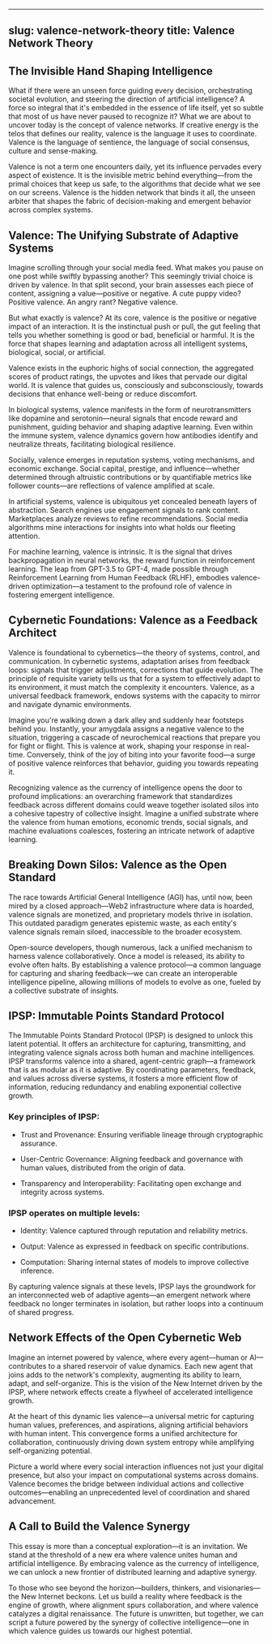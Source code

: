 ---
slug: valence-network-theory
title: Valence Network Theory
--

## The Invisible Hand Shaping Intelligence

What if there were an unseen force guiding every decision, orchestrating societal evolution, and steering the direction of artificial intelligence? A force so integral that it's embedded in the essence of life itself, yet so subtle that most of us have never paused to recognize it? What we are about to uncover today is the concept of valence networks. If creative energy is the telos that defines our reality, valence is the language it uses to coordinate. Valence is the language of sentience, the language of social consensus, culture and sense-making.

Valence is not a term one encounters daily, yet its influence pervades every aspect of existence. It is the invisible metric behind everything—from the primal choices that keep us safe, to the algorithms that decide what we see on our screens. Valence is the hidden network that binds it all, the unseen arbiter that shapes the fabric of decision-making and emergent behavior across complex systems.

## Valence: The Unifying Substrate of Adaptive Systems

Imagine scrolling through your social media feed. What makes you pause on one post while swiftly bypassing another? This seemingly trivial choice is driven by valence. In that split second, your brain assesses each piece of content, assigning a value—positive or negative. A cute puppy video? Positive valence. An angry rant? Negative valence.

But what exactly is valence? At its core, valence is the positive or negative impact of an interaction. It is the instinctual push or pull, the gut feeling that tells you whether something is good or bad, beneficial or harmful. It is the force that shapes learning and adaptation across all intelligent systems, biological, social, or artificial.

Valence exists in the euphoric highs of social connection, the aggregated scores of product ratings, the upvotes and likes that pervade our digital world. It is valence that guides us, consciously and subconsciously, towards decisions that enhance well-being or reduce discomfort.

In biological systems, valence manifests in the form of neurotransmitters like dopamine and serotonin—neural signals that encode reward and punishment, guiding behavior and shaping adaptive learning. Even within the immune system, valence dynamics govern how antibodies identify and neutralize threats, facilitating biological resilience.

Socially, valence emerges in reputation systems, voting mechanisms, and economic exchange. Social capital, prestige, and influence—whether determined through altruistic contributions or by quantifiable metrics like follower counts—are reflections of valence amplified at scale.

In artificial systems, valence is ubiquitous yet concealed beneath layers of abstraction. Search engines use engagement signals to rank content. Marketplaces analyze reviews to refine recommendations. Social media algorithms mine interactions for insights into what holds our fleeting attention.

For machine learning, valence is intrinsic. It is the signal that drives backpropagation in neural networks, the reward function in reinforcement learning. The leap from GPT-3.5 to GPT-4, made possible through Reinforcement Learning from Human Feedback (RLHF), embodies valence-driven optimization—a testament to the profound role of valence in fostering emergent intelligence.

## Cybernetic Foundations: Valence as a Feedback Architect

Valence is foundational to cybernetics—the theory of systems, control, and communication. In cybernetic systems, adaptation arises from feedback loops: signals that trigger adjustments, corrections that guide evolution. The principle of requisite variety tells us that for a system to effectively adapt to its environment, it must match the complexity it encounters. Valence, as a universal feedback framework, endows systems with the capacity to mirror and navigate dynamic environments.

Imagine you're walking down a dark alley and suddenly hear footsteps behind you. Instantly, your amygdala assigns a negative valence to the situation, triggering a cascade of neurochemical reactions that prepare you for fight or flight. This is valence at work, shaping your response in real-time. Conversely, think of the joy of biting into your favorite food—a surge of positive valence reinforces that behavior, guiding you towards repeating it.

Recognizing valence as the currency of intelligence opens the door to profound implications: an overarching framework that standardizes feedback across different domains could weave together isolated silos into a cohesive tapestry of collective insight. Imagine a unified substrate where the valence from human emotions, economic trends, social signals, and machine evaluations coalesces, fostering an intricate network of adaptive learning.

## Breaking Down Silos: Valence as the Open Standard

The race towards Artificial General Intelligence (AGI) has, until now, been mired by a closed approach—Web2 infrastructure where data is hoarded, valence signals are monetized, and proprietary models thrive in isolation. This outdated paradigm generates epistemic waste, as each entity's valence signals remain siloed, inaccessible to the broader ecosystem.

Open-source developers, though numerous, lack a unified mechanism to harness valence collaboratively. Once a model is released, its ability to evolve often halts. By establishing a valence protocol—a common language for capturing and sharing feedback—we can create an interoperable intelligence pipeline, allowing millions of models to evolve as one, fueled by a collective substrate of insights.

## IPSP: Immutable Points Standard Protocol

The Immutable Points Standard Protocol (IPSP) is designed to unlock this latent potential. It offers an architecture for capturing, transmitting, and integrating valence signals across both human and machine intelligences. IPSP transforms valence into a shared, agent-centric graph—a framework that is as modular as it is adaptive. By coordinating parameters, feedback, and values across diverse systems, it fosters a more efficient flow of information, reducing redundancy and enabling exponential collective growth.

### Key principles of IPSP:

- Trust and Provenance: Ensuring verifiable lineage through cryptographic assurance.

- User-Centric Governance: Aligning feedback and governance with human values, distributed from the origin of data.

- Transparency and Interoperability: Facilitating open exchange and integrity across systems.

### IPSP operates on multiple levels:

- Identity: Valence captured through reputation and reliability metrics.

- Output: Valence as expressed in feedback on specific contributions.

- Computation: Sharing internal states of models to improve collective inference.

By capturing valence signals at these levels, IPSP lays the groundwork for an interconnected web of adaptive agents—an emergent network where feedback no longer terminates in isolation, but rather loops into a continuum of shared progress.

## Network Effects of the Open Cybernetic Web

Imagine an internet powered by valence, where every agent—human or AI—contributes to a shared reservoir of value dynamics. Each new agent that joins adds to the network's complexity, augmenting its ability to learn, adapt, and self-organize. This is the vision of the New Internet driven by the IPSP, where network effects create a flywheel of accelerated intelligence growth.

At the heart of this dynamic lies valence—a universal metric for capturing human values, preferences, and aspirations, aligning artificial behaviors with human intent. This convergence forms a unified architecture for collaboration, continuously driving down system entropy while amplifying self-organizing potential.

Picture a world where every social interaction influences not just your digital presence, but also your impact on computational systems across domains. Valence becomes the bridge between individual actions and collective outcomes—enabling an unprecedented level of coordination and shared advancement.

## A Call to Build the Valence Synergy

This essay is more than a conceptual exploration—it is an invitation. We stand at the threshold of a new era where valence unites human and artificial intelligence. By embracing valence as the currency of intelligence, we can unlock a new frontier of distributed learning and adaptive synergy.

To those who see beyond the horizon—builders, thinkers, and visionaries—the New Internet beckons. Let us build a reality where feedback is the engine of growth, where alignment spurs collaboration, and where valence catalyzes a digital renaissance. The future is unwritten, but together, we can script a future powered by the synergy of collective intelligence—one in which valence guides us towards our highest potential.
